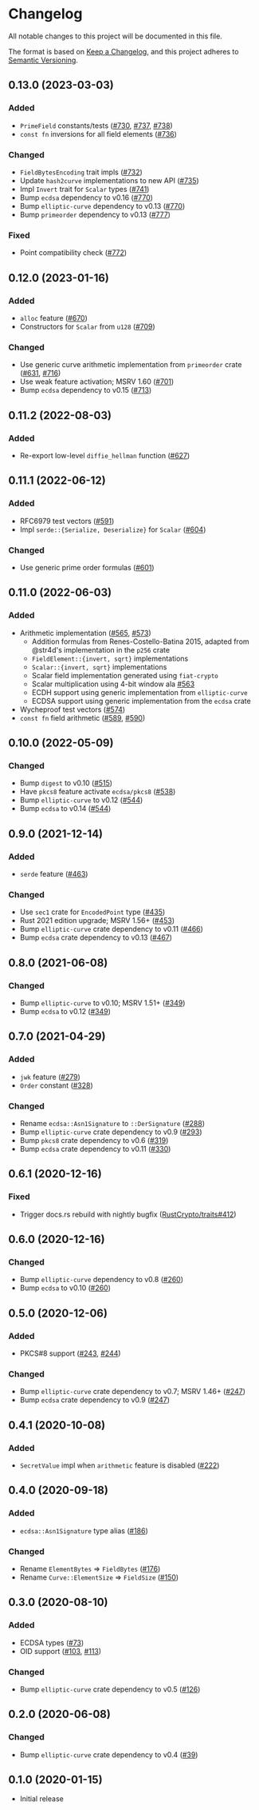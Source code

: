 # Changelog
All notable changes to this project will be documented in this file.

The format is based on [Keep a Changelog](https://keepachangelog.com/en/1.0.0/),
and this project adheres to [Semantic Versioning](https://semver.org/spec/v2.0.0.html).

## 0.13.0 (2023-03-03)
### Added
- `PrimeField` constants/tests ([#730], [#737], [#738])
- `const fn` inversions for all field elements ([#736])

### Changed
- `FieldBytesEncoding` trait impls ([#732])
- Update `hash2curve` implementations to new API ([#735])
- Impl `Invert` trait for `Scalar` types ([#741])
- Bump `ecdsa` dependency to v0.16 ([#770])
- Bump `elliptic-curve` dependency to v0.13 ([#770])
- Bump `primeorder` dependency to v0.13 ([#777])

### Fixed
- Point compatibility check ([#772])

[#730]: https://github.com/RustCrypto/elliptic-curves/pull/730
[#732]: https://github.com/RustCrypto/elliptic-curves/pull/732
[#735]: https://github.com/RustCrypto/elliptic-curves/pull/735
[#736]: https://github.com/RustCrypto/elliptic-curves/pull/736
[#737]: https://github.com/RustCrypto/elliptic-curves/pull/737
[#738]: https://github.com/RustCrypto/elliptic-curves/pull/738
[#741]: https://github.com/RustCrypto/elliptic-curves/pull/741
[#770]: https://github.com/RustCrypto/elliptic-curves/pull/770
[#772]: https://github.com/RustCrypto/elliptic-curves/pull/772
[#777]: https://github.com/RustCrypto/elliptic-curves/pull/777

## 0.12.0 (2023-01-16)
### Added
- `alloc` feature ([#670])
- Constructors for `Scalar` from `u128` ([#709])

### Changed
- Use generic curve arithmetic implementation from `primeorder` crate ([#631], [#716])
- Use weak feature activation; MSRV 1.60 ([#701])
- Bump `ecdsa` dependency to v0.15 ([#713])

[#631]: https://github.com/RustCrypto/elliptic-curves/pull/631
[#670]: https://github.com/RustCrypto/elliptic-curves/pull/670
[#701]: https://github.com/RustCrypto/elliptic-curves/pull/701
[#709]: https://github.com/RustCrypto/elliptic-curves/pull/709
[#713]: https://github.com/RustCrypto/elliptic-curves/pull/713
[#716]: https://github.com/RustCrypto/elliptic-curves/pull/716

## 0.11.2 (2022-08-03)
### Added
- Re-export low-level `diffie_hellman` function ([#627])

[#627]: https://github.com/RustCrypto/elliptic-curves/pull/627

## 0.11.1 (2022-06-12)
### Added
- RFC6979 test vectors ([#591])
- Impl `serde::{Serialize, Deserialize}` for `Scalar` ([#604])

### Changed
- Use generic prime order formulas ([#601])

[#591]: https://github.com/RustCrypto/elliptic-curves/pull/591
[#601]: https://github.com/RustCrypto/elliptic-curves/pull/601
[#604]: https://github.com/RustCrypto/elliptic-curves/pull/604

## 0.11.0 (2022-06-03)
### Added
- Arithmetic implementation ([#565], [#573])
  - Addition formulas from Renes-Costello-Batina 2015, adapted from
    @str4d's implementation in the `p256` crate
  - `FieldElement::{invert, sqrt}` implementations
  - `Scalar::{invert, sqrt}` implementations
  - Scalar field implementation generated using `fiat-crypto`
  - Scalar multiplication using 4-bit window ala [#563]
  - ECDH support using generic implementation from `elliptic-curve`
  - ECDSA support using generic implementation from the `ecdsa` crate
- Wycheproof test vectors ([#574])
- `const fn` field arithmetic ([#589], [#590])

[#563]: https://github.com/RustCrypto/elliptic-curves/pull/563
[#565]: https://github.com/RustCrypto/elliptic-curves/pull/565
[#573]: https://github.com/RustCrypto/elliptic-curves/pull/573
[#574]: https://github.com/RustCrypto/elliptic-curves/pull/574
[#589]: https://github.com/RustCrypto/elliptic-curves/pull/589
[#590]: https://github.com/RustCrypto/elliptic-curves/pull/590

## 0.10.0 (2022-05-09)
### Changed
- Bump `digest` to v0.10 ([#515])
- Have `pkcs8` feature activate `ecdsa/pkcs8` ([#538])
- Bump `elliptic-curve` to v0.12 ([#544])
- Bump `ecdsa` to v0.14 ([#544])

[#515]: https://github.com/RustCrypto/elliptic-curves/pull/515
[#538]: https://github.com/RustCrypto/elliptic-curves/pull/538
[#544]: https://github.com/RustCrypto/elliptic-curves/pull/544

## 0.9.0 (2021-12-14)
### Added
- `serde` feature ([#463])

### Changed
- Use `sec1` crate for `EncodedPoint` type ([#435])
- Rust 2021 edition upgrade; MSRV 1.56+ ([#453])
- Bump `elliptic-curve` crate dependency to v0.11 ([#466])
- Bump `ecdsa` crate dependency to v0.13 ([#467])

[#435]: https://github.com/RustCrypto/elliptic-curves/pull/435
[#453]: https://github.com/RustCrypto/elliptic-curves/pull/453
[#463]: https://github.com/RustCrypto/elliptic-curves/pull/463
[#466]: https://github.com/RustCrypto/elliptic-curves/pull/466
[#467]: https://github.com/RustCrypto/elliptic-curves/pull/467

## 0.8.0 (2021-06-08)
### Changed
- Bump `elliptic-curve` to v0.10; MSRV 1.51+ ([#349])
- Bump `ecdsa` to v0.12 ([#349])

[#349]: https://github.com/RustCrypto/elliptic-curves/pull/349

## 0.7.0 (2021-04-29)
### Added
- `jwk` feature ([#279])
- `Order` constant ([#328])

### Changed
- Rename `ecdsa::Asn1Signature` to `::DerSignature` ([#288])
- Bump `elliptic-curve` crate dependency to v0.9 ([#293])
- Bump `pkcs8` crate dependency to v0.6 ([#319])
- Bump `ecdsa` crate dependency to v0.11 ([#330])

[#279]: https://github.com/RustCrypto/elliptic-curves/pull/279
[#288]: https://github.com/RustCrypto/elliptic-curves/pull/288
[#293]: https://github.com/RustCrypto/elliptic-curves/pull/293
[#319]: https://github.com/RustCrypto/elliptic-curves/pull/319
[#328]: https://github.com/RustCrypto/elliptic-curves/pull/328
[#330]: https://github.com/RustCrypto/elliptic-curves/pull/330

## 0.6.1 (2020-12-16)
### Fixed
- Trigger docs.rs rebuild with nightly bugfix ([RustCrypto/traits#412])

[RustCrypto/traits#412]: https://github.com/RustCrypto/traits/pull/412

## 0.6.0 (2020-12-16)
### Changed
- Bump `elliptic-curve` dependency to v0.8 ([#260])
- Bump `ecdsa` to v0.10 ([#260])

[#260]: https://github.com/RustCrypto/elliptic-curves/pull/260

## 0.5.0 (2020-12-06)
### Added
- PKCS#8 support ([#243], [#244])

### Changed
- Bump `elliptic-curve` crate dependency to v0.7; MSRV 1.46+ ([#247])
- Bump `ecdsa` crate dependency to v0.9 ([#247])

[#247]: https://github.com/RustCrypto/elliptic-curves/pull/247
[#244]: https://github.com/RustCrypto/elliptic-curves/pull/244
[#243]: https://github.com/RustCrypto/elliptic-curves/pull/243

## 0.4.1 (2020-10-08)
### Added
- `SecretValue` impl when `arithmetic` feature is disabled ([#222])

[#222]: https://github.com/RustCrypto/elliptic-curves/pull/222

## 0.4.0 (2020-09-18)
### Added
- `ecdsa::Asn1Signature` type alias ([#186])

### Changed
- Rename `ElementBytes` => `FieldBytes` ([#176])
- Rename `Curve::ElementSize` => `FieldSize` ([#150])

[#186]: https://github.com/RustCrypto/elliptic-curves/pull/186
[#176]: https://github.com/RustCrypto/elliptic-curves/pull/176
[#150]: https://github.com/RustCrypto/elliptic-curves/pull/150

## 0.3.0 (2020-08-10)
### Added
- ECDSA types ([#73])
- OID support ([#103], [#113])

### Changed
- Bump `elliptic-curve` crate dependency to v0.5 ([#126])

[#73]: https://github.com/RustCrypto/elliptic-curves/pull/73
[#103]: https://github.com/RustCrypto/elliptic-curves/pull/103
[#113]: https://github.com/RustCrypto/elliptic-curves/pull/113
[#126]: https://github.com/RustCrypto/elliptic-curves/pull/126

## 0.2.0 (2020-06-08)
### Changed
- Bump `elliptic-curve` crate dependency to v0.4 ([#39])

[#39]: https://github.com/RustCrypto/elliptic-curves/pull/39

## 0.1.0 (2020-01-15)
- Initial release
